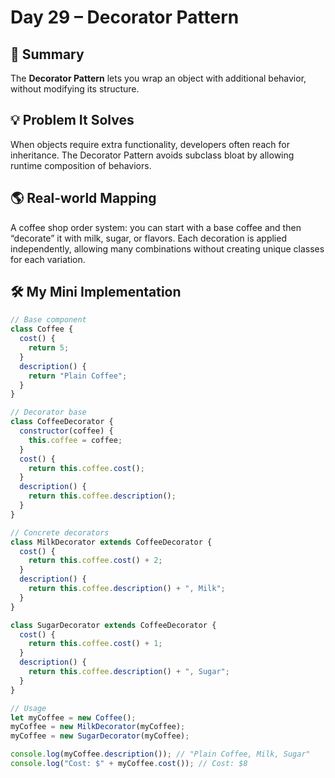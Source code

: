 # Day 29 – Decorator Pattern  

## 📄 Summary  
The **Decorator Pattern** lets you wrap an object with additional behavior, without modifying its structure.  

## 💡 Problem It Solves  
When objects require extra functionality, developers often reach for inheritance. The Decorator Pattern avoids subclass bloat by allowing runtime composition of behaviors.  

## 🌎 Real-world Mapping  
A coffee shop order system: you can start with a base coffee and then “decorate” it with milk, sugar, or flavors. Each decoration is applied independently, allowing many combinations without creating unique classes for each variation.  

## 🛠 My Mini Implementation  
```javascript
// Base component
class Coffee {
  cost() {
    return 5;
  }
  description() {
    return "Plain Coffee";
  }
}

// Decorator base
class CoffeeDecorator {
  constructor(coffee) {
    this.coffee = coffee;
  }
  cost() {
    return this.coffee.cost();
  }
  description() {
    return this.coffee.description();
  }
}

// Concrete decorators
class MilkDecorator extends CoffeeDecorator {
  cost() {
    return this.coffee.cost() + 2;
  }
  description() {
    return this.coffee.description() + ", Milk";
  }
}

class SugarDecorator extends CoffeeDecorator {
  cost() {
    return this.coffee.cost() + 1;
  }
  description() {
    return this.coffee.description() + ", Sugar";
  }
}

// Usage
let myCoffee = new Coffee();
myCoffee = new MilkDecorator(myCoffee);
myCoffee = new SugarDecorator(myCoffee);

console.log(myCoffee.description()); // "Plain Coffee, Milk, Sugar"
console.log("Cost: $" + myCoffee.cost()); // Cost: $8
```